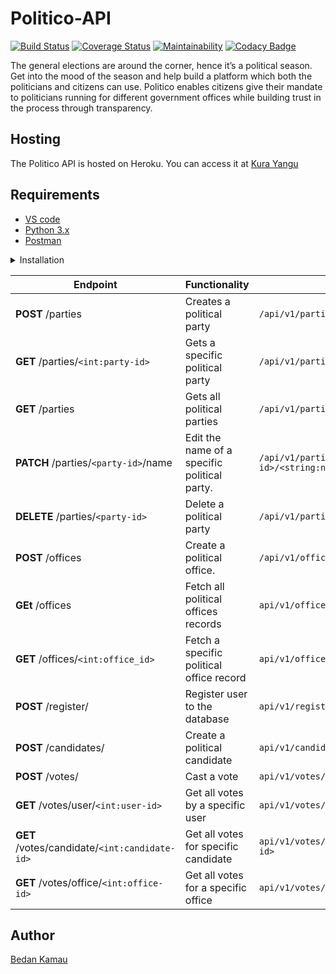# Politico-API
[![Build Status](https://travis-ci.org/bedann/Politico-API.svg?branch=develop)](https://travis-ci.org/bedann/Politico-API)
[![Coverage Status](https://coveralls.io/repos/github/bedann/Politico-API/badge.svg?branch=develop)](https://coveralls.io/github/bedann/Politico-API?branch=develop)
[![Maintainability](https://api.codeclimate.com/v1/badges/27c29affb516fca1c66b/maintainability)](https://codeclimate.com/github/bedann/Politico-API/maintainability)
[![Codacy Badge](https://api.codacy.com/project/badge/Grade/9e8482450e2c433db8a78376915840cf)](https://app.codacy.com/app/bedann/Politico-API?utm_source=github.com&utm_medium=referral&utm_content=bedann/Politico-API&utm_campaign=Badge_Grade_Dashboard)

The general elections are around the corner, hence it’s a political season. Get into the mood of the season and help build a platform which both the politicians and citizens can use. Politico enables citizens give their mandate to politicians running for different government offices while building trust in the process through transparency.

## Hosting
The Politico API is hosted on Heroku. You can access it at [Kura Yangu](https://kurayangu.herokuapp.com)

## Requirements
- [VS code](https://code.visualstudio.com/)
- [Python 3.x](https://www.python.org/)
- [Postman](https://www.getpostman.com/downloads/)

<details><summary>Installation</summary>
<p>

#### installation steps

- clone the git repo
```
$ git clone https://github.com/bedann/Politico-API.git
```
- cd into the project directory
```
$ cd Politico-API
```
- create the virtual environment and activate it
```
$ python3 -m venv env
$ source env/bin/activate
```
- create the virtual environment and activate it
```
$ python3 -m venv env
$ source env/bin/activate
```
- install dependencies
```
$ pip install -r requirements.txt
```
- Run the app
``` $ flask run ```

</p>
</details>


<p></p>
<p></p>


  | **Endpoint** | **Functionality** | **Route** |
| --- | --- | --- |
| **POST** /parties | Creates a political party | `/api/v1/parties/` |
| **GET** /parties/`<int:party-id>` | Gets a specific political party | `/api/v1/parties/<int:party_id>` |
| **GET** /parties | Gets all political parties | `/api/v1/parties/` |
| **PATCH** /parties/`<party-id>`/name | Edit the name of a specific political party. | `/api/v1/parties/<int:party-id>/<string:name>` |
| **DELETE** /parties/`<party-id>` | Delete a political party | `/api/v1/parties/<int:party-id>` |
| **POST** /offices | Create a political office. | `/api/v1/offices/` |
| **GEt** /offices | Fetch all political offices records | `api/v1/offices/` |
| **GET** /offices/`<int:office_id>` | Fetch a specific political office record | `api/v1/offices/<int:office_id>` |
| **POST** /register/ | Register user to the database | `api/v1/register/` |
| **POST** /candidates/ | Create a political candidate | `api/v1/candidates/` |
| **POST** /votes/ | Cast a vote | `api/v1/votes/` |
| **GET** /votes/user/`<int:user-id>` | Get all votes by a specific user | `api/v1/votes/user/<int:user-id>` |
| **GET** /votes/candidate/`<int:candidate-id>` | Get all votes for specific candidate | `api/v1/votes/canidate/<int:candidate-id>` |
| **GET** /votes/office/`<int:office-id>` | Get all votes for a specific office | `api/v1/votes/office/<int:office-id>` |


## Author
[Bedan Kamau](https://github.com/bedann)

